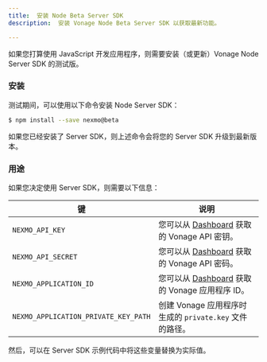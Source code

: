 ```yaml
---
title:  安装 Node Beta Server SDK
description:  安装 Vonage Node Beta Server SDK 以获取最新功能。

---
```


如果您打算使用 JavaScript 开发应用程序，则需要安装（或更新）Vonage Node Server SDK 的测试版。

### 安装

测试期间，可以使用以下命令安装 Node Server SDK：

```bash
$ npm install --save nexmo@beta
```

如果您已经安装了 Server SDK，则上述命令会将您的 Server SDK 升级到最新版本。

### 用途

如果您决定使用 Server SDK，则需要以下信息：

|键 | 说明|
|-- | --|
|`NEXMO_API_KEY` | 您可以从 [Dashboard](https://dashboard.nexmo.com) 获取的 Vonage API 密钥。|
|`NEXMO_API_SECRET` | 您可以从 [Dashboard](https://dashboard.nexmo.com) 获取的 Vonage API 密码。|
|`NEXMO_APPLICATION_ID` | 您可以从 [Dashboard](https://dashboard.nexmo.com) 获取的 Vonage 应用程序 ID。|
|`NEXMO_APPLICATION_PRIVATE_KEY_PATH` | 创建 Vonage 应用程序时生成的 `private.key` 文件的路径。|

然后，可以在 Server SDK 示例代码中将这些变量替换为实际值。

